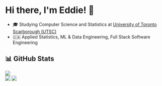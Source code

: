 # Hi there, I'm Eddie! 👋

- 🎓 Studying Computer Science and Statistics at [University of Toronto Scarborough (UTSC)](https://www.utsc.utoronto.ca/home/)
- 🇨🇦 Applied Statistics, ML & Data Engineering, Full Stack Software Engineering

## 📊 GitHub Stats

![](https://github-readme-streak-stats.herokuapp.com/?user=eshinhw&theme=default&hide_border=false)<br/>
![](https://github-readme-stats.vercel.app/api?username=eshinhw&theme=default&hide_border=false&include_all_commits=true&count_private=true)
![](https://github-readme-stats.vercel.app/api/top-langs/?username=eshinhw&theme=default&hide_border=false&include_all_commits=true&count_private=true&layout=compact)

